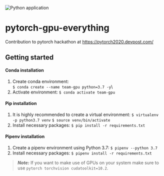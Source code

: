 ![Python application](https://github.com/lukasfolle/pytorch-gpu-everything/workflows/Python%20application/badge.svg)

# pytorch-gpu-everything
Contribution to pytorch hackathon at https://pytorch2020.devpost.com/

## Getting started

#### Conda installation

1. Create conda environment: \
`$ conda create --name team-gpu python=3.7 -y`\
2. Activate environment: 
`$ conda activate team-gpu`

#### Pip installation

1. It is highly recommended to create a virtual environment: 
`$ virtualenv -p python3.7 venv`
`$ source venv/bin/activate`
2. Install necessary packages: 
`$ pip install -r requirements.txt`

#### Pipenv installation

1. Create a pipenv environment using Python 3.7:
`$ pipenv --python 3.7`
2. Install necessary packages:
`$ pipenv install -r requirements.txt`

> **_Note:_**  If you want to make use of GPUs on your system make sure to use `pytorch torchvision cudatoolkit=10.2`.
